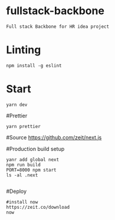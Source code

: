 # fullstack-backbone
```
Full stack Backbone for HR idea project
```
# Linting
```
npm install -g eslint
```
# Start
```
yarn dev
```
#Prettier
```
yarn prettier
```

#Source
https://github.com/zeit/next.js


#Production build setup 
```
yanr add global next
npm run build
PORT=8000 npm start
ls -al .next


```
#Deploy
```
#install now
https://zeit.co/download
now
```

